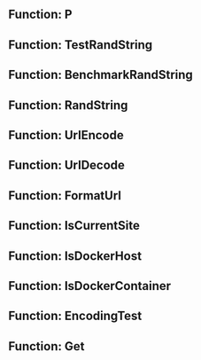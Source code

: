 ## Function: P





## Function: TestRandString





## Function: BenchmarkRandString





## Function: RandString





## Function: UrlEncode





## Function: UrlDecode





## Function: FormatUrl





## Function: IsCurrentSite





## Function: IsDockerHost





## Function: IsDockerContainer





## Function: EncodingTest





## Function: Get





